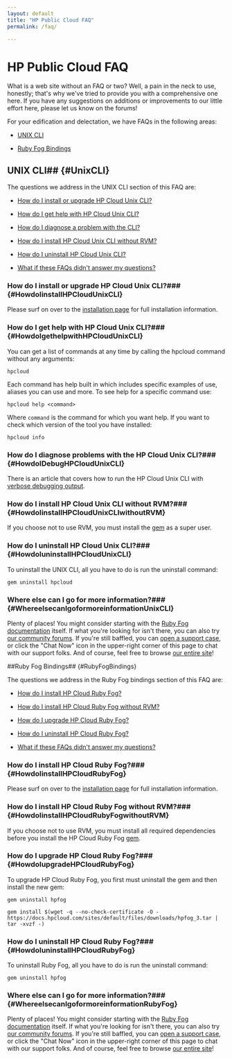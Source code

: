 ```yaml
---
layout: default
title: "HP Public Cloud FAQ"
permalink: /faq/

---
```

# HP Public Cloud FAQ

What is a web site without an FAQ or two?  Well, a pain in the neck to use, honestly; that's why we've tried to provide you with a comprehensive one here.  If you have any suggestions on additions or improvements to our little effort here, please let us know on the forums!



<!--reference ruby fog and unix cli to install pages

after uninstalling, you can install a new gem from [wherever]-->



For your edification and delectation, we have FAQs in the following areas:



* [UNIX CLI](#UnixCLI)

* [Ruby Fog Bindings](#RubyFogBindings)



## UNIX CLI## {#UnixCLI}



The questions we address in the UNIX CLI section of this FAQ are:



* [How do I install or upgrade HP Cloud Unix CLI?](#HowdoIinstallHPCloudUnixCLI)

* [How do I get help with HP Cloud Unix CLI?](#HowdoIgethelpwithHPCloudUnixCLI)

* [How do I diagnose a problem with the CLI?](#HowdoIDebugHPCloudUnixCLI)

* [How do I install HP Cloud Unix CLI without RVM?](#HowdoIinstallHPCloudUnixCLIwithoutRVM)

* [How do I uninstall HP Cloud Unix CLI?](#HowdoIuninstallHPCloudUnixCLI)

* [What if these FAQs didn't answer my questions?](#WhereelsecanIgoformoreinformationUnixCLI)



### How do I install or upgrade HP Cloud Unix CLI?### {#HowdoIinstallHPCloudUnixCLI}



Please surf on over to the [installation page](/cli/unix/install) for full installation information.



### How do I get help with HP Cloud Unix CLI?### {#HowdoIgethelpwithHPCloudUnixCLI}



You can get a list of commands at any time by calling the hpcloud command without any arguments:



    hpcloud



Each command has help built in which includes specific examples of use, aliases you can use and more. To see help for a specific command use:



    hpcloud help <command>



Where `command` is the command for which you want help.  If you want to check which version of the tool you have installed:



    hpcloud info



### How do I diagnose problems with the HP Cloud Unix CLI?### {#HowdoIDebugHPCloudUnixCLI}

 

There is an article that covers how to run the HP Cloud Unix CLI with [verbose debugging output](/cli/unix/articles/debugging).

 

 

### How do I install HP Cloud Unix CLI without RVM?### {#HowdoIinstallHPCloudUnixCLIwithoutRVM}



If you choose not to use RVM, you must install the [gem](/glossary#gem) as a super user.



### How do I uninstall HP Cloud Unix CLI?### {#HowdoIuninstallHPCloudUnixCLI}



To uninstall the UNIX CLI, all you have to do is run the uninstall command:



    gem uninstall hpcloud



### Where else can I go for more information?### {#WhereelsecanIgoformoreinformationUnixCLI}



Plenty of places!  You might consider starting with the [Ruby Fog documentation](/bindings/fog) itself.  If what you're looking for isn't there, you can also try [our community forums](https://community.hpcloud.com/).  If you're still baffled, you can [open a support case](https://console.hpcloud.com/cases), or click the "Chat Now" icon in the upper-right corner of this page to chat with our support folks.  And of course, feel free to browse [our entire site](https://www.hpcloud.com/)!



<!--I need the HTML for launching a support chat window-->



##Ruby Fog Bindings## {#RubyFogBindings}



The questions we address in the Ruby Fog bindings section of this FAQ are:



* [How do I install HP Cloud Ruby Fog?](#HowdoIinstallHPCloudRubyFog)

* [How do I install HP Cloud Ruby Fog without RVM?](#HowdoIinstallHPCloudRubyFogwithoutRVM)

* [How do I upgrade HP Cloud Ruby Fog?](#HowdoIupgradeHPCloudRubyFog)

* [How do I uninstall HP Cloud Ruby Fog?](#HowdoIuninstallHPCloudRubyFog)

* [What if these FAQs didn't answer my questions?](#WhereelsecanIgoformoreinformationRubyFog)



### How do I install HP Cloud Ruby Fog?### {#HowdoIinstallHPCloudRubyFog}



Please surf on over to the [installation page](/bindings/fog/install) for full installation information.



### How do I install HP Cloud Ruby Fog without RVM?### {#HowdoIinstallHPCloudRubyFogwithoutRVM}



If you choose not to use RVM, you must install all required dependencies before you install the HP Cloud Ruby Fog [gem](/glossary#gem).



<!--link to nokogiri package and install information?-->



### How do I upgrade HP Cloud Ruby Fog?### {#HowdoIupgradeHPCloudRubyFog}



To upgrade HP Cloud Ruby Fog, you first must uninstall the gem and then install the new gem:



    gem uninstall hpfog

    gem install $(wget -q --no-check-certificate -O - https://docs.hpcloud.com/sites/default/files/downloads/hpfog_3.tar | tar -xvzf -)



### How do I uninstall HP Cloud Ruby Fog?### {#HowdoIuninstallHPCloudRubyFog}



To uninstall Ruby Fog, all you have to do is run the uninstall command:



    gem uninstall hpfog



### Where else can I go for more information?### {#WhereelsecanIgoformoreinformationRubyFog}



Plenty of places!  You might consider starting with the [Ruby Fog documentation](/bindings/fog) itself.  If what you're looking for isn't there, you can also try [our community forums](https://community.hpcloud.com/).  If you're still baffled, you can [open a support case](https://console.hpcloud.com/cases), or click the "Chat Now" icon in the upper-right corner of this page to chat with our support folks.  And of course, feel free to browse [our entire site](https://www.hpcloud.com/)!



<!--I need the HTML for launching a support chat window-->



<!--

## Installation



## Deployment



## Windows CLI

